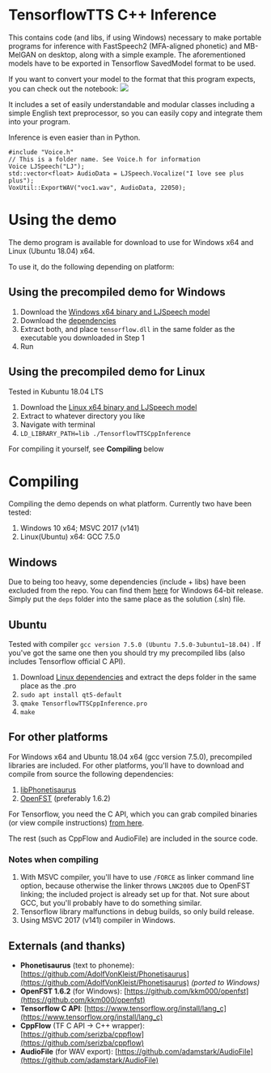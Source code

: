 ﻿# TensorflowTTS C++ Inference 

This contains code (and libs, if using Windows) necessary to make portable programs for inference with FastSpeech2 (MFA-aligned phonetic) and MB-MelGAN on desktop, along with a simple example. The aforementioned models have to be exported in Tensorflow SavedModel format to be used.

If you want to convert your model to the format that this program expects, you can check out the notebook: [<img src="https://colab.research.google.com/assets/colab-badge.svg">](https://colab.research.google.com/drive/1qRzNLZaZu_TtUYv-OH7N7xXD3vXtxD_z?usp=sharing)

It includes a set of easily understandable and modular classes including a simple English text preprocessor, so you can easily copy and integrate them into your program.

Inference is even easier than in Python.

    #include "Voice.h"
    // This is a folder name. See Voice.h for information 
    Voice LJSpeech("LJ");
    std::vector<float> AudioData = LJSpeech.Vocalize("I love see plus plus");
    VoxUtil::ExportWAV("voc1.wav", AudioData, 22050);

# Using the demo

The demo program is available for download to use for Windows x64 and Linux (Ubuntu 18.04) x64.

To use it, do the following depending on platform:

## Using the precompiled demo for Windows
 1. Download the [Windows x64 binary and LJSpeech model](https://drive.google.com/file/d/1JHoR3kfFRcxZwghOXsAWXzhYZ3pnZmcc/view?usp=sharing)
 2. Download the [dependencies](https://drive.google.com/file/d/1ufLQvH-Me2NLmzNBkjcyD13WTyHb35aB/view?usp=sharing)
 3. Extract both, and place `tensorflow.dll` in the same folder as the executable you downloaded in Step 1
 4. Run

## Using the precompiled demo for Linux
Tested in Kubuntu 18.04 LTS
1. Download the [Linux x64 binary and LJSpeech model](https://drive.google.com/file/d/17wAVsxRpaPogPpzOiEJB8QJjF_wI60q2/view?usp=sharing)
2. Extract to whatever directory you like
3. Navigate with terminal
4. `LD_LIBRARY_PATH=lib ./TensorflowTTSCppInference`


For compiling it yourself, see **Compiling** below

# Compiling
Compiling the demo depends on what platform. Currently two have been tested:
1. Windows 10 x64; MSVC 2017 (v141)
2. Linux(Ubuntu) x64: GCC 7.5.0

## Windows
Due to being too heavy, some dependencies (include + libs) have been excluded from the repo. You can find them [here](https://drive.google.com/file/d/1ufLQvH-Me2NLmzNBkjcyD13WTyHb35aB/view?usp=sharing) for Windows 64-bit release. Simply put the `deps` folder into the same place as the solution (.sln) file.

## Ubuntu
Tested with compiler `gcc version 7.5.0 (Ubuntu 7.5.0-3ubuntu1~18.04)` . If you've got the same one then you should try my precompiled libs (also includes Tensorflow official C API).
1. Download [Linux dependencies](https://drive.google.com/file/d/1MF4QXq69l8h6nh4h_nKatShobyfbAkiD/view?usp=sharing)  and extract the deps folder in the same place as the .pro
2. `sudo apt install qt5-default`
3. `qmake TensorflowTTSCppInference.pro`
4. `make`


## For other platforms
For Windows x64 and Ubuntu 18.04 x64 (gcc version 7.5.0), precompiled libraries are included. For other platforms, you'll have to download and compile from source the following dependencies:

 1. [libPhonetisaurus](https://github.com/ZDisket/Phonetisaurus)
 2. [OpenFST](http://www.openfst.org/twiki/bin/view/FST/WebHome) (preferably 1.6.2)
 
 For Tensorflow, you need the C API, which you can grab compiled binaries (or view compile instructions) [from here](https://www.tensorflow.org/install/lang_c).
 
 The rest (such as CppFlow and AudioFile) are included in the source code.

### Notes when compiling

 1. With MSVC compiler, you'll have to use `/FORCE` as linker command line option, because otherwise the linker throws `LNK2005` due to OpenFST linking; the included project is already set up for that. Not sure about GCC, but you'll probably have to do something similar.
 2. Tensorflow library malfunctions in debug builds, so only build release.
 3. Using MSVC 2017 (v141) compiler in Windows.

## Externals (and thanks)

 - **Phonetisaurus** (text to phoneme): [https://github.com/AdolfVonKleist/Phonetisaurus](https://github.com/AdolfVonKleist/Phonetisaurus) *(ported to Windows)*
 - **OpenFST 1.6.2** (for Windows): [https://github.com/kkm000/openfst](https://github.com/kkm000/openfst)
 - **Tensorflow C API**: [https://www.tensorflow.org/install/lang_c](https://www.tensorflow.org/install/lang_c)
 - **CppFlow** (TF C API -> C++ wrapper): [https://github.com/serizba/cppflow](https://github.com/serizba/cppflow) 
 - **AudioFile** (for WAV export): [https://github.com/adamstark/AudioFile](https://github.com/adamstark/AudioFile)

